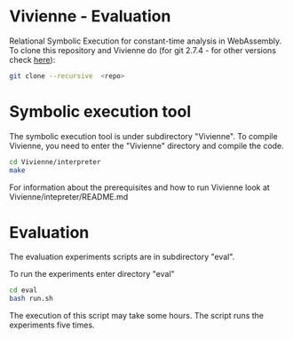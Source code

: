 # Vivienne - Evaluation 
Relational Symbolic Execution for constant-time analysis in WebAssembly. To clone this repository and Vivienne do (for git 2.7.4 - for other versions check [here](https://www.w3docs.com/snippets/git/how-to-clone-including-submodules.html)):

```bash
git clone --recursive  <repo>
```

# Symbolic execution tool
The symbolic execution tool is under subdirectory "Vivienne". To compile Vivienne, you need to enter the "Vivienne" directory and compile the code. 

```bash 
cd Vivienne/interpreter
make
```
For information about the prerequisites and how to run Vivienne look at Vivienne/intepreter/README.md

# Evaluation
The evaluation experiments scripts are in subdirectory "eval". 

To run the experiments enter directory "eval"
```bash
cd eval
bash run.sh
```
The execution of this script may take some hours. The script runs the experiments five times.
